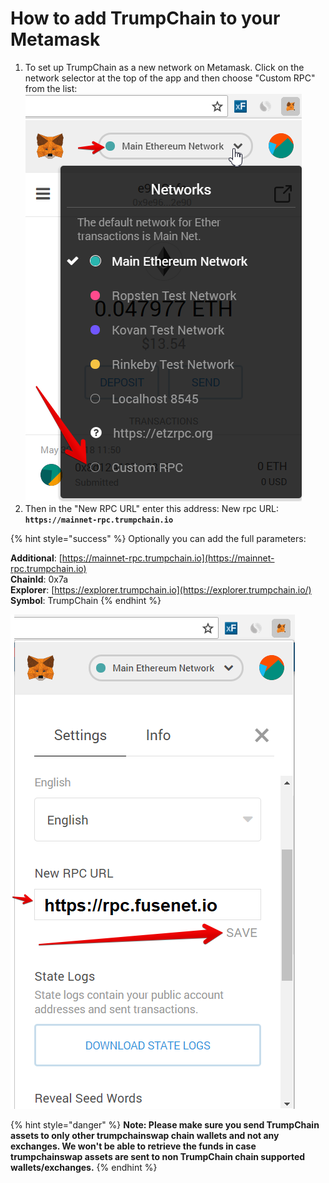# How to add TrumpChain to your Metamask

1. To set up TrumpChain as a new network on Metamask. Click on the network selector at the top of the app and then choose "Custom RPC" from the list:   ![](../../.gitbook/assets/etz1%20%281%29.png)  
2. Then in the "New RPC URL" enter this address: New rpc URL: **`https://mainnet-rpc.trumpchain.io`**

{% hint style="success" %}
Optionally you can add the full parameters:

**Additional**: [https://mainnet-rpc.trumpchain.io](https://mainnet-rpc.trumpchain.io)  
**ChainId**: 0x7a  
**Explorer**: [https://explorer.trumpchain.io](https://explorer.trumpchain.io/)  
**Symbol**: TrumpChain
{% endhint %}

![](../../.gitbook/assets/ez2.png)  


{% hint style="danger" %}
**Note: Please make sure you send TrumpChain assets to only other trumpchainswap chain wallets and not any exchanges. We won't be able to retrieve the funds in case trumpchainswap assets are sent to non TrumpChain chain supported wallets/exchanges.**
{% endhint %}

  


